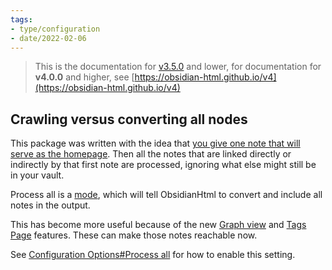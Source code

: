 ```yaml
---
tags:
- type/configuration
- date/2022-02-06
---
```

   
> This is the documentation for [v3.5.0](../../Changelog/v3.5.0.md) and lower, for documentation for **v4.0.0** and higher, see [https://obsidian-html.github.io/v4](https://obsidian-html.github.io/v4)   
   
   
## Crawling versus converting all nodes   
This package was written with the idea that [you give one note that will serve as the homepage](../../Configurations/Modes/Modes.md#entrypoint-mode). Then all the notes that are linked directly or indirectly by that first note are processed, ignoring what else might still be in your vault.   
   
Process all is a [mode](../../Configurations/Modes/Modes.md), which will tell ObsidianHtml to convert and include all notes in the output.    
   
This has become more useful because of the new [Graph view](../../Configurations/Features/Graph%20view.md) and [Tags Page](../../Configurations/Features/Tags%20Page.md) features. These can make those notes reachable now.    
   
See [Configuration Options#Process all](../../Configurations/Configuration%20Options.md#process-all) for how to enable this setting.